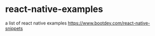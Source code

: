 # react-native-examples
a list of react native examples
https://www.bootdey.com/react-native-snippets
